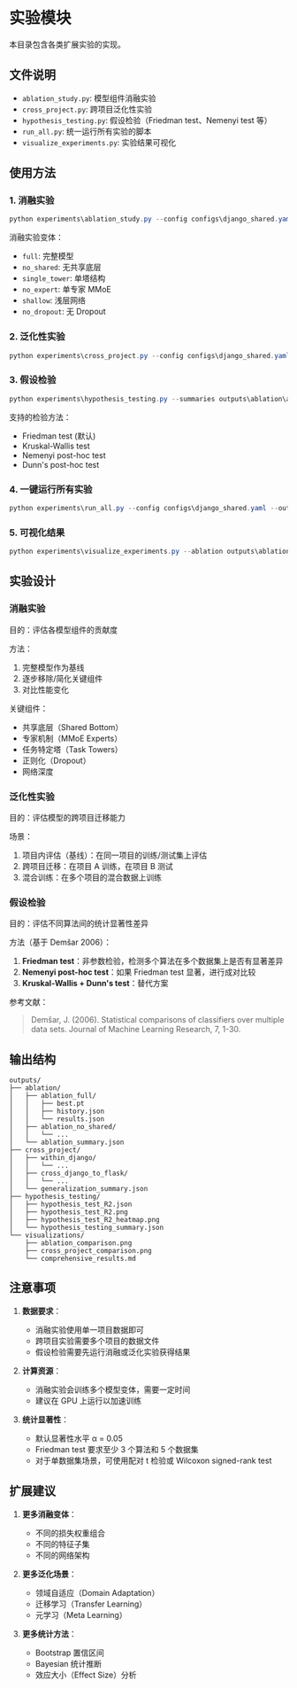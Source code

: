# 实验模块

本目录包含各类扩展实验的实现。

## 文件说明

- `ablation_study.py`: 模型组件消融实验
- `cross_project.py`: 跨项目泛化性实验
- `hypothesis_testing.py`: 假设检验（Friedman test、Nemenyi test 等）
- `run_all.py`: 统一运行所有实验的脚本
- `visualize_experiments.py`: 实验结果可视化

## 使用方法

### 1. 消融实验

```powershell
python experiments\ablation_study.py --config configs\django_shared.yaml --output outputs\ablation
```

消融实验变体：
- `full`: 完整模型
- `no_shared`: 无共享底层
- `single_tower`: 单塔结构
- `no_expert`: 单专家 MMoE
- `shallow`: 浅层网络
- `no_dropout`: 无 Dropout

### 2. 泛化性实验

```powershell
python experiments\cross_project.py --config configs\django_shared.yaml --output outputs\cross_project --projects django
```

### 3. 假设检验

```powershell
python experiments\hypothesis_testing.py --summaries outputs\ablation\ablation_summary.json --output outputs\hypothesis_testing --metrics R2 RMSE MAE Accuracy F1 F1_macro
```

支持的检验方法：
- Friedman test (默认)
- Kruskal-Wallis test
- Nemenyi post-hoc test
- Dunn's post-hoc test

### 4. 一键运行所有实验

```powershell
python experiments\run_all.py --config configs\django_shared.yaml --output outputs
```

### 5. 可视化结果

```powershell
python experiments\visualize_experiments.py --ablation outputs\ablation\ablation_summary.json --cross_project outputs\cross_project\generalization_summary.json --output outputs\visualizations
```

## 实验设计

### 消融实验

目的：评估各模型组件的贡献度

方法：
1. 完整模型作为基线
2. 逐步移除/简化关键组件
3. 对比性能变化

关键组件：
- 共享底层（Shared Bottom）
- 专家机制（MMoE Experts）
- 任务特定塔（Task Towers）
- 正则化（Dropout）
- 网络深度

### 泛化性实验

目的：评估模型的跨项目迁移能力

场景：
1. 项目内评估（基线）：在同一项目的训练/测试集上评估
2. 跨项目迁移：在项目 A 训练，在项目 B 测试
3. 混合训练：在多个项目的混合数据上训练

### 假设检验

目的：评估不同算法间的统计显著性差异

方法（基于 Demšar 2006）：
1. **Friedman test**：非参数检验，检测多个算法在多个数据集上是否有显著差异
2. **Nemenyi post-hoc test**：如果 Friedman test 显著，进行成对比较
3. **Kruskal-Wallis + Dunn's test**：替代方案

参考文献：
> Demšar, J. (2006). Statistical comparisons of classifiers over multiple data sets. Journal of Machine Learning Research, 7, 1-30.

## 输出结构

```
outputs/
├── ablation/
│   ├── ablation_full/
│   │   ├── best.pt
│   │   ├── history.json
│   │   └── results.json
│   ├── ablation_no_shared/
│   │   └── ...
│   └── ablation_summary.json
├── cross_project/
│   ├── within_django/
│   │   └── ...
│   ├── cross_django_to_flask/
│   │   └── ...
│   └── generalization_summary.json
├── hypothesis_testing/
│   ├── hypothesis_test_R2.json
│   ├── hypothesis_test_R2.png
│   ├── hypothesis_test_R2_heatmap.png
│   └── hypothesis_testing_summary.json
└── visualizations/
    ├── ablation_comparison.png
    ├── cross_project_comparison.png
    └── comprehensive_results.md
```

## 注意事项

1. **数据要求**：
   - 消融实验使用单一项目数据即可
   - 跨项目实验需要多个项目的数据文件
   - 假设检验需要先运行消融或泛化实验获得结果

2. **计算资源**：
   - 消融实验会训练多个模型变体，需要一定时间
   - 建议在 GPU 上运行以加速训练

3. **统计显著性**：
   - 默认显著性水平 α = 0.05
   - Friedman test 要求至少 3 个算法和 5 个数据集
   - 对于单数据集场景，可使用配对 t 检验或 Wilcoxon signed-rank test

## 扩展建议

1. **更多消融变体**：
   - 不同的损失权重组合
   - 不同的特征子集
   - 不同的网络架构

2. **更多泛化场景**：
   - 领域自适应（Domain Adaptation）
   - 迁移学习（Transfer Learning）
   - 元学习（Meta Learning）

3. **更多统计方法**：
   - Bootstrap 置信区间
   - Bayesian 统计推断
   - 效应大小（Effect Size）分析
